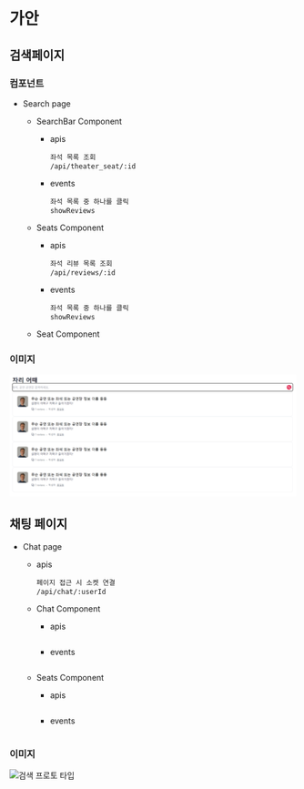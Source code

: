 # 가안

## 검색페이지

### 컴포넌트

- Search page

  - SearchBar Component

    - apis

      ```
      좌석 목록 조회
      /api/theater_seat/:id
      ```

    - events

      ```
      좌석 목록 중 하나를 클릭
      showReviews
      ```

  - Seats Component

    - apis

      ```
      좌석 리뷰 목록 조회
      /api/reviews/:id
      ```

    - events

      ```
      좌석 목록 중 하나를 클릭
      showReviews
      ```

  - Seat Component

### 이미지

![검색 프로토 타입](./imgs/prototype-search.png)

## 채팅 페이지

- Chat page

  - apis

    ```
    페이지 접근 시 소켓 연결
    /api/chat/:userId
    ```

  - Chat Component

    - apis

      ```

      ```

    - events

      ```

      ```

  - Seats Component

    - apis

      ```

      ```

    - events

      ```

      ```

### 이미지

![검색 프로토 타입](./imgs/prototype-chat.png)
